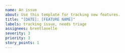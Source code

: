 ```yaml
---
name: An issue
about: Use this template for tracking new features.
title: "[DATE]: [FEATURE NAME]"
labels: tracking issue, needs triage
assignees: brentlavelle
severity: 3
priority: 3
story_points: 1
---
```

